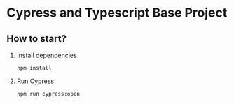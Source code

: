 # Cypress and Typescript Base Project

## How to start?

1. Install dependencies

   ```
   npm install
   ```

2. Run Cypress

   ```
   npm run cypress:open
   ```
